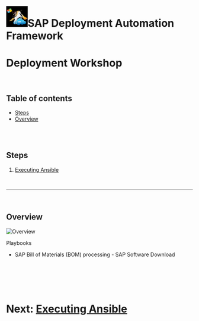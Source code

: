 # ![SAP Deployment Automation Framework](../../../assets/images/UnicornSAPBlack64x64.png)**SAP Deployment Automation Framework** #

# Deployment Workshop <!-- omit in toc -->

<br/>

## Table of contents <!-- omit in toc -->

- [Steps](#steps)
- [Overview](#overview)

<br/><br/>

## Steps
1. [Executing Ansible](01-ansible-download.md)

<br/>

---

<br/>

## Overview
![Overview]()

Playbooks
- SAP Bill of Materials (BOM) processing - SAP Software Download


<br/><br/><br/><br/>


# Next: [Executing Ansible](01-ansible-download.md) <!-- omit in toc -->
